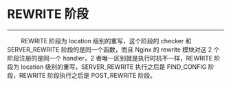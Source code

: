# REWRITE 阶段
***

&emsp;&emsp;
REWRITE 阶段为 location 级别的重写，这个阶段的 checker 和 SERVER_REWRITE 阶段的是同一个函数，而且 Nginx 的 rewrite 模块对这 2 个阶段注册的是同一个 handler，2 者唯一区别就是执行时机不一样，REWRITE 阶段为 location 级别的重写，SERVER_REWRITE 执行之后是 FIND_CONFIG 阶段，REWRITE 阶段执行之后是 POST_REWRITE 阶段。